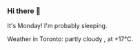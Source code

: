 ### Hi there :wave:

It's Monday! I'm probably sleeping.

Weather in Toronto: partly cloudy , at +17°C.
